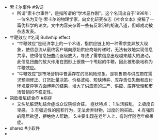 - 索卡尔事件 #名词
	- 所谓”索卡尔事件“，是指所谓的“学术恶作剧”。这个名词出自于1996年：一位名为艾伦·索卡尔的物理学家，向文化研究杂志《社会文本》投稿了一篇伪科学的论文，文中内容夹杂着一些有反常识的胡说八道，但却成功被杂志发表。
- 牛鞭效应 #名词 Bullwhip effect
	- “牛鞭效应”是经济学上的一个术语，指供应链上的一种需求变异放大现象，使信息流从最终客户端向原始供应商端传递时，无法有效地实现信息共享，使得信息扭曲而逐级放大，导致了需求信息出现越来越大的波动，此信息扭曲的放大作用在图形上很像一个甩起的牛鞭，因此被形象地称为牛鞭效应。
	- “牛鞭效应”是市场营销中普遍存在的高风险现象，是销售商与供应商在需求预测修正、订货批量决策、价格波动、短缺博弈、库存责任失衡和应付环境变异等方面博弈的结果，增大了供应商的生产、供应、库存管理和市场营销的不稳定性。
- 第欧根尼综合症 #病症
	- 又名肮脏混乱综合症或众议院综合征。
	  症状特点：
	  1.生活脏乱。
	  2.极度自卑感。
	  3.有强迫性的囤积行为，无法舍弃财物，过度的购买欲。
	  4.有强烈的隐居欲望，拒绝他人帮助。
	  5.主要出现在老年人上，有时伴随老年痴呆症。
- sharex #小软件
-